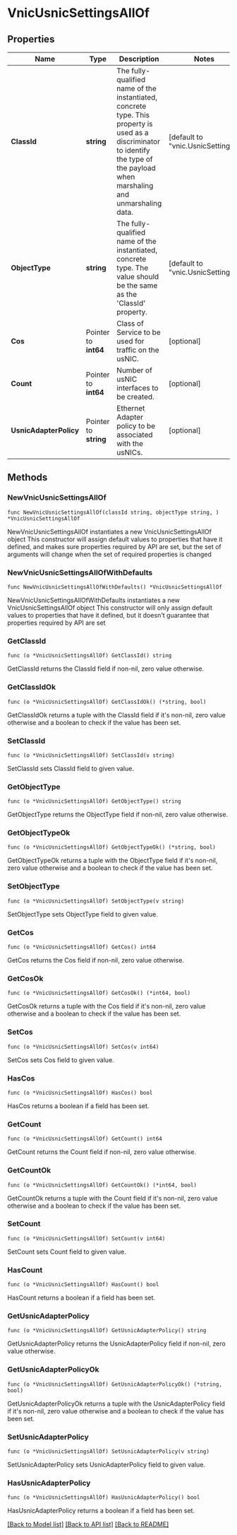 # VnicUsnicSettingsAllOf

## Properties

Name | Type | Description | Notes
------------ | ------------- | ------------- | -------------
**ClassId** | **string** | The fully-qualified name of the instantiated, concrete type. This property is used as a discriminator to identify the type of the payload when marshaling and unmarshaling data. | [default to "vnic.UsnicSettings"]
**ObjectType** | **string** | The fully-qualified name of the instantiated, concrete type. The value should be the same as the &#39;ClassId&#39; property. | [default to "vnic.UsnicSettings"]
**Cos** | Pointer to **int64** | Class of Service to be used for traffic on the usNIC. | [optional] 
**Count** | Pointer to **int64** | Number of usNIC interfaces to be created. | [optional] 
**UsnicAdapterPolicy** | Pointer to **string** | Ethernet Adapter policy to be associated with the usNICs. | [optional] 

## Methods

### NewVnicUsnicSettingsAllOf

`func NewVnicUsnicSettingsAllOf(classId string, objectType string, ) *VnicUsnicSettingsAllOf`

NewVnicUsnicSettingsAllOf instantiates a new VnicUsnicSettingsAllOf object
This constructor will assign default values to properties that have it defined,
and makes sure properties required by API are set, but the set of arguments
will change when the set of required properties is changed

### NewVnicUsnicSettingsAllOfWithDefaults

`func NewVnicUsnicSettingsAllOfWithDefaults() *VnicUsnicSettingsAllOf`

NewVnicUsnicSettingsAllOfWithDefaults instantiates a new VnicUsnicSettingsAllOf object
This constructor will only assign default values to properties that have it defined,
but it doesn't guarantee that properties required by API are set

### GetClassId

`func (o *VnicUsnicSettingsAllOf) GetClassId() string`

GetClassId returns the ClassId field if non-nil, zero value otherwise.

### GetClassIdOk

`func (o *VnicUsnicSettingsAllOf) GetClassIdOk() (*string, bool)`

GetClassIdOk returns a tuple with the ClassId field if it's non-nil, zero value otherwise
and a boolean to check if the value has been set.

### SetClassId

`func (o *VnicUsnicSettingsAllOf) SetClassId(v string)`

SetClassId sets ClassId field to given value.


### GetObjectType

`func (o *VnicUsnicSettingsAllOf) GetObjectType() string`

GetObjectType returns the ObjectType field if non-nil, zero value otherwise.

### GetObjectTypeOk

`func (o *VnicUsnicSettingsAllOf) GetObjectTypeOk() (*string, bool)`

GetObjectTypeOk returns a tuple with the ObjectType field if it's non-nil, zero value otherwise
and a boolean to check if the value has been set.

### SetObjectType

`func (o *VnicUsnicSettingsAllOf) SetObjectType(v string)`

SetObjectType sets ObjectType field to given value.


### GetCos

`func (o *VnicUsnicSettingsAllOf) GetCos() int64`

GetCos returns the Cos field if non-nil, zero value otherwise.

### GetCosOk

`func (o *VnicUsnicSettingsAllOf) GetCosOk() (*int64, bool)`

GetCosOk returns a tuple with the Cos field if it's non-nil, zero value otherwise
and a boolean to check if the value has been set.

### SetCos

`func (o *VnicUsnicSettingsAllOf) SetCos(v int64)`

SetCos sets Cos field to given value.

### HasCos

`func (o *VnicUsnicSettingsAllOf) HasCos() bool`

HasCos returns a boolean if a field has been set.

### GetCount

`func (o *VnicUsnicSettingsAllOf) GetCount() int64`

GetCount returns the Count field if non-nil, zero value otherwise.

### GetCountOk

`func (o *VnicUsnicSettingsAllOf) GetCountOk() (*int64, bool)`

GetCountOk returns a tuple with the Count field if it's non-nil, zero value otherwise
and a boolean to check if the value has been set.

### SetCount

`func (o *VnicUsnicSettingsAllOf) SetCount(v int64)`

SetCount sets Count field to given value.

### HasCount

`func (o *VnicUsnicSettingsAllOf) HasCount() bool`

HasCount returns a boolean if a field has been set.

### GetUsnicAdapterPolicy

`func (o *VnicUsnicSettingsAllOf) GetUsnicAdapterPolicy() string`

GetUsnicAdapterPolicy returns the UsnicAdapterPolicy field if non-nil, zero value otherwise.

### GetUsnicAdapterPolicyOk

`func (o *VnicUsnicSettingsAllOf) GetUsnicAdapterPolicyOk() (*string, bool)`

GetUsnicAdapterPolicyOk returns a tuple with the UsnicAdapterPolicy field if it's non-nil, zero value otherwise
and a boolean to check if the value has been set.

### SetUsnicAdapterPolicy

`func (o *VnicUsnicSettingsAllOf) SetUsnicAdapterPolicy(v string)`

SetUsnicAdapterPolicy sets UsnicAdapterPolicy field to given value.

### HasUsnicAdapterPolicy

`func (o *VnicUsnicSettingsAllOf) HasUsnicAdapterPolicy() bool`

HasUsnicAdapterPolicy returns a boolean if a field has been set.


[[Back to Model list]](../README.md#documentation-for-models) [[Back to API list]](../README.md#documentation-for-api-endpoints) [[Back to README]](../README.md)


